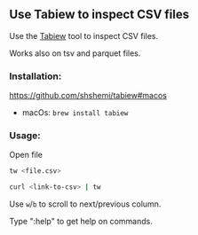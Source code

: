 ## Use Tabiew to inspect CSV files

Use the [Tabiew](https://github.com/shshemi/tabiew) tool to inspect CSV files.

Works also on tsv and parquet files.

### Installation:
https://github.com/shshemi/tabiew#macos

* macOs: `brew install tabiew`

### Usage:

Open file
```bash
tw <file.csv>
```

```bash
curl <link-to-csv> | tw
```

Use `w`/`b` to scroll to next/previous column.

Type ":help" to get help on commands.
